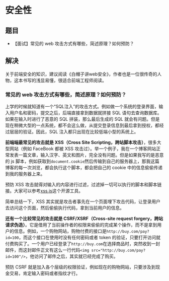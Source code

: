 # 安全性

## 题目

- 【面试】常见的 web 攻击方式有哪些，简述原理？如何预防？

## 解决

关于前端安全的知识，建议阅读《白帽子讲web安全》，作者也是一位很传奇的人物，这本书写的浅显易懂，很适合前端工程师阅读。

### 常见的 web 攻击方式有哪些，简述原理？如何预防？

上学的时候就知道有一个“SQL注入”的攻击方式。例如做一个系统的登录界面，输入用户名和密码，提交之后，后端直接拿到数据就拼接 SQL 语句去查询数据库。如果在输入时进行了恶意的 SQL 拼装，那么最后生成的 SQL 就会有问题。但是现在稍微大型的一点系统，都不会这么做，从提交登录信息到最后拿到授权，都经过层层的验证。因此，SQL 注入都只出现在比较低端小型的系统上。

**前端端最常见的攻击就是 XSS（Cross Site Scripting，跨站脚本攻击）**，很多大型网站（例如 FaceBook 都被 XSS 攻击过）。举一个例子，我在一个博客网站正常发表一篇文章，输入汉字、英文和图片，完全没有问题。但是如果我写的是恶意的 js 脚本，例如获取到`document.cookie`然后传输到自己的服务器上，那我这篇博客的每一次浏览，都会执行这个脚本，都会把自己的 cookie 中的信息偷偷传递到我的服务器上来。

预防 XSS 攻击就得对输入的内容进行过滤，过滤掉一切可以执行的脚本和脚本链接。大家可以参考[xss.js](https://github.com/leizongmin/js-xss)这个开源工具。

简单总结一下，XSS 其实就是攻击者事先在一个页面埋下攻击代码，让登录用户去访问这个页面，然后偷偷执行代码，拿到当前用户的信息。

**还有一个比较常见的攻击就是 CSRF/XSRF（Cross-site request forgery，跨站请求伪造）**。它是借用了当前操作者的权限来偷偷的完成某个操作，而不是拿到用户的信息。例如，一个购物网站，购物付费的接口是`http://buy.com/pay?id=100`，而这个接口在使用时没有任何密码或者 token 的验证，只要打开访问就付费购买了。一个用户已经登录了`http://buy.com`在选择商品时，突然收到一封邮件，而这封邮件正文有这么一行代码`<img src="http://buy.com/pay?id=100"/>`，他访问了邮件之后，其实就已经完成了购买。

预防 CSRF 就是加入各个层级的权限验证，例如现在的购物网站，只要涉及到现金交易，肯定输入密码或者指纹才行。
